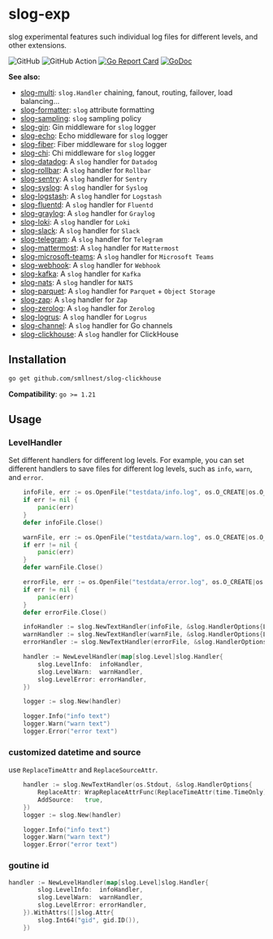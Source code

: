 # slog-exp
slog experimental features such individual log files for different levels, and other extensions.


![GitHub](https://img.shields.io/github/license/smallnest/slog-exp) ![GitHub Action](https://github.com/smallnest/slog-exp/actions/workflows/action.yaml/badge.svg) [![Go Report Card](https://goreportcard.com/badge/github.com/smallnest/slog-exp)](https://goreportcard.com/report/github.com/smallnest/slog-exp)  [![GoDoc](https://godoc.org/github.com/smallnest/slog-exp?status.png)](http://godoc.org/github.com/smallnest/slog-exp)  

**See also:**

- [slog-multi](https://github.com/samber/slog-multi): `slog.Handler` chaining, fanout, routing, failover, load balancing...
- [slog-formatter](https://github.com/samber/slog-formatter): `slog` attribute formatting
- [slog-sampling](https://github.com/samber/slog-sampling): `slog` sampling policy
- [slog-gin](https://github.com/samber/slog-gin): Gin middleware for `slog` logger
- [slog-echo](https://github.com/samber/slog-echo): Echo middleware for `slog` logger
- [slog-fiber](https://github.com/samber/slog-fiber): Fiber middleware for `slog` logger
- [slog-chi](https://github.com/samber/slog-chi): Chi middleware for `slog` logger
- [slog-datadog](https://github.com/samber/slog-datadog): A `slog` handler for `Datadog`
- [slog-rollbar](https://github.com/samber/slog-rollbar): A `slog` handler for `Rollbar`
- [slog-sentry](https://github.com/samber/slog-sentry): A `slog` handler for `Sentry`
- [slog-syslog](https://github.com/samber/slog-syslog): A `slog` handler for `Syslog`
- [slog-logstash](https://github.com/samber/slog-logstash): A `slog` handler for `Logstash`
- [slog-fluentd](https://github.com/samber/slog-fluentd): A `slog` handler for `Fluentd`
- [slog-graylog](https://github.com/samber/slog-graylog): A `slog` handler for `Graylog`
- [slog-loki](https://github.com/samber/slog-loki): A `slog` handler for `Loki`
- [slog-slack](https://github.com/samber/slog-slack): A `slog` handler for `Slack`
- [slog-telegram](https://github.com/samber/slog-telegram): A `slog` handler for `Telegram`
- [slog-mattermost](https://github.com/samber/slog-mattermost): A `slog` handler for `Mattermost`
- [slog-microsoft-teams](https://github.com/samber/slog-microsoft-teams): A `slog` handler for `Microsoft Teams`
- [slog-webhook](https://github.com/samber/slog-webhook): A `slog` handler for `Webhook`
- [slog-kafka](https://github.com/samber/slog-kafka): A `slog` handler for `Kafka`
- [slog-nats](https://github.com/samber/slog-nats): A `slog` handler for `NATS`
- [slog-parquet](https://github.com/samber/slog-parquet): A `slog` handler for `Parquet` + `Object Storage`
- [slog-zap](https://github.com/samber/slog-zap): A `slog` handler for `Zap`
- [slog-zerolog](https://github.com/samber/slog-zerolog): A `slog` handler for `Zerolog`
- [slog-logrus](https://github.com/samber/slog-logrus): A `slog` handler for `Logrus`
- [slog-channel](https://github.com/samber/slog-channel): A `slog` handler for Go channels
- [slog-clickhouse](https://github.com/smallnest/slog-clickhouse): A `slog` handler for ClickHouse

## Installation

```bash
go get github.com/smllnest/slog-clickhouse
```

**Compatibility**: `go >= 1.21`

## Usage

### LevelHandler

Set different handlers for different log levels.
For example, you can set different handlers to save files for different log levels, such as `info`, `warn`, and `error`.

```go
    infoFile, err := os.OpenFile("testdata/info.log", os.O_CREATE|os.O_WRONLY|os.O_TRUNC, 0666)
    if err != nil {
        panic(err)
    }
    defer infoFile.Close()

    warnFile, err := os.OpenFile("testdata/warn.log", os.O_CREATE|os.O_WRONLY|os.O_TRUNC, 0666)
    if err != nil {
        panic(err)
    }
    defer warnFile.Close()

    errorFile, err := os.OpenFile("testdata/error.log", os.O_CREATE|os.O_WRONLY|os.O_TRUNC, 0666)
    if err != nil {
        panic(err)
    }
    defer errorFile.Close()

    infoHandler := slog.NewTextHandler(infoFile, &slog.HandlerOptions{Level: slog.LevelInfo})
    warnHandler := slog.NewTextHandler(warnFile, &slog.HandlerOptions{Level: slog.LevelWarn})
    errorHandler := slog.NewTextHandler(errorFile, &slog.HandlerOptions{Level: slog.LevelError})

    handler := NewLevelHandler(map[slog.Level]slog.Handler{
        slog.LevelInfo:  infoHandler,
        slog.LevelWarn:  warnHandler,
        slog.LevelError: errorHandler,
    })

    logger := slog.New(handler)

    logger.Info("info text")
    logger.Warn("warn text")
    logger.Error("error text")
```

### customized datetime and source

use `ReplaceTimeAttr` and `ReplaceSourceAttr`.

```go
	handler := slog.NewTextHandler(os.Stdout, &slog.HandlerOptions{
		ReplaceAttr: WrapReplaceAttrFunc(ReplaceTimeAttr(time.TimeOnly), ReplaceSourceAttr()),
		AddSource:   true,
	})
	logger := slog.New(handler)

	logger.Info("info text")
	logger.Warn("warn text")
	logger.Error("error text")
```

### goutine id

```go
handler := NewLevelHandler(map[slog.Level]slog.Handler{
		slog.LevelInfo:  infoHandler,
		slog.LevelWarn:  warnHandler,
		slog.LevelError: errorHandler,
	}).WithAttrs([]slog.Attr{
		slog.Int64("gid", gid.ID()),
	})
```